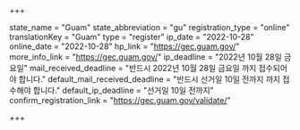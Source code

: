 +++

state_name = "Guam"
state_abbreviation = "gu"
registration_type = "online"
translationKey = "Guam"
type = "register"
ip_date = "2022-10-28"
online_date = "2022-10-28"
hp_link = "https://gec.guam.gov/"
more_info_link = "https://gec.guam.gov/"
ip_deadline = "2022년 10월 28일 금요일"
mail_received_deadline = "반드시 2022년 10월 28일 금요일 까지 접수되어야 합니다."
default_mail_received_deadline = "반드시 선거일 10일 전까지 까지 접수해야 합니다."
default_ip_deadline = "선거일 10일 전까지"
confirm_registration_link = "https://gec.guam.gov/validate/"

+++